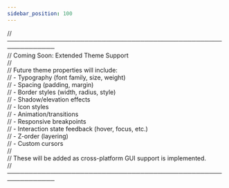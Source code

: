 ```yaml
---
sidebar_position: 100
---
```


// ─────────────────────────────────────────────────────────────  
// Coming Soon: Extended Theme Support  
//  
// Future theme properties will include:  
// - Typography (font family, size, weight)  
// - Spacing (padding, margin)  
// - Border styles (width, radius, style)  
// - Shadow/elevation effects  
// - Icon styles  
// - Animation/transitions  
// - Responsive breakpoints  
// - Interaction state feedback (hover, focus, etc.)  
// - Z-order (layering)  
// - Custom cursors  
//  
// These will be added as cross-platform GUI support is implemented.  
// ─────────────────────────────────────────────────────────────
